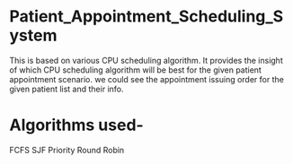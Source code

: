 # Patient_Appointment_Scheduling_System
This is based on various CPU scheduling algorithm. It provides the insight of which CPU scheduling algorithm will be best for the given
patient appointment scenario. we could see the appointment issuing order for the given patient list and their info.

# Algorithms used-
FCFS
SJF
Priority
Round Robin
